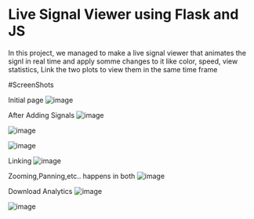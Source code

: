 # Live Signal Viewer using Flask and JS
 In this project, we managed to make a live signal viewer that animates the signl in real time and apply somme changes to it like color, speed, view statistics, Link the two plots to view them in the same time frame 


#ScreenShots

Initial page
![image](https://user-images.githubusercontent.com/101064451/227806900-9714cad1-7745-4d9e-a428-2e2905e6bcc0.png)


After Adding Signals
![image](https://user-images.githubusercontent.com/101064451/227806950-a5bbff33-e499-4b3e-b2e3-5320b1e73bde.png)


![image](https://user-images.githubusercontent.com/101064451/227806969-ea201b47-f868-475a-8f36-fbadf7db40dd.png)



![image](https://user-images.githubusercontent.com/101064451/227806858-b5e62667-1f6c-449e-880b-3fb81f69f050.png)

Linking
![image](https://user-images.githubusercontent.com/101064451/227806997-eec81062-da6a-42fd-8bd6-92a4f20fe64f.png)

Zooming,Panning,etc.. happens in both
![image](https://user-images.githubusercontent.com/101064451/227807013-73da50ee-442f-45d0-91e8-e135f94d2bbd.png)

Download Analytics
![image](https://user-images.githubusercontent.com/101064451/227807044-c194b8f5-0a00-4bc4-9e0c-d800d432ffd1.png)

![image](https://user-images.githubusercontent.com/101064451/227807047-fb2286af-9d7f-4f79-b65f-410bed47e095.png)


